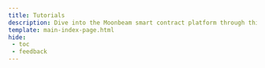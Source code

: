 ```yaml
---
title: Tutorials
description: Dive into the Moonbeam smart contract platform through this compiled list of step-by-step tutorials on a variety of subjects.
template: main-index-page.html
hide: 
 - toc
 - feedback
---
```

